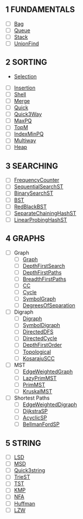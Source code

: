
## 1 FUNDAMENTALS
  - [ ] [Bag](#)
  - [ ] [Queue](#)
  - [ ] [Stack](#)
  - [ ] [UnionFind](#)
## 2 SORTING
  - [Selection](sorting/selection.go)
  - [ ] [Insertion](#)
  - [ ] [Shell](#)
  - [ ] [Merge](#)
  - [ ] [Quick](#)
  - [ ] [Quick3Way](#)
  - [ ] [MaxPQ](#)
  - [ ] [TopM](#)
  - [ ] [IndexMinPQ](#)
  - [ ] [Multiway](#)
  - [ ] [Heap](#)
## 3 SEARCHING
  - [ ] [FrequencyCounter](#)
  - [ ] [SequentialSearchST](#)
  - [ ] [BinarySearchST](#)
  - [ ] [BST](#)
  - [ ] [RedBlackBST](#)
  - [ ] [SeparateChainingHashST](#)
  - [ ] [LinearProbingHashST](#)
## 4 GRAPHS
  - [ ] Graph
    - [ ] [Graph](#)
    - [ ] [DepthFirstSearch](#)
    - [ ] [DepthFirstPaths](#)
    - [ ] [BreadthFirstPaths](#)
    - [ ] [CC](#)
    - [ ] [Cycle](#)
    - [ ] [SymbolGraph](#)
    - [ ] [DegreesOfSeparation](#)
  - [ ] Digraph
    - [ ] [Digraph](#)
    - [ ] [SymbolDigraph](#)
    - [ ] [DirectedDFS](#)
    - [ ] [DirectedCycle](#)
    - [ ] [DepthFirstOrder](#)
    - [ ] [Topological](#)
    - [ ] [KosarajuSCC](#)
  - [ ] MST
    - [ ] [EdgeWeightedGraph](#)
    - [ ] [LazyPrimMST](#)
    - [ ] [PrimMST](#)
    - [ ] [KruskalMST](#)
  - [ ] Shortest Paths
    - [ ] [EdgeWeightedDigraph](#)
    - [ ] [DijkstraSP](#)
    - [ ] [AcyclicSP](#)
    - [ ] [BellmanFordSP](#)
## 5 STRING
  - [ ] [LSD](#)
  - [ ] [MSD](#)
  - [ ] [Quick3string](#)
  - [ ] [TrieST](#)
  - [ ] [TST](#)
  - [ ] [KMP](#)
  - [ ] [NFA](#)
  - [ ] [Huffman](#)
  - [ ] [LZW](#)
